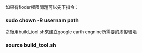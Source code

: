 如果有floder權限問題可以先下指令：
### sudo chown -R usernam path ###

之後用build_tool.sh來建立google earth engnine所需要的虛擬環境
### source build_tool.sh